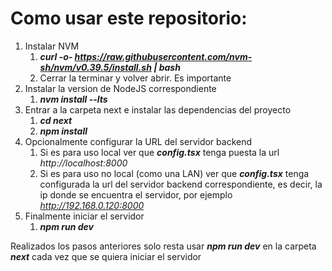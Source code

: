 
# Como usar este repositorio:

1. Instalar NVM
    1. ___curl -o- https://raw.githubusercontent.com/nvm-sh/nvm/v0.39.5/install.sh | bash___
    2. Cerrar la terminar y volver abrir. Es importante
2. Instalar la version de NodeJS correspondiente
    1. ___nvm install --lts___
3. Entrar a la carpeta next e instalar las dependencias del proyecto
    1. ___cd next___
    2. ___npm install___
4. Opcionalmente configurar la URL del servidor backend
    1. Si es para uso local ver que ___config.tsx___ tenga puesta la url _http://localhost:8000_
    2. Si es para uso no local (como una LAN) ver que ___config.tsx___ tenga configurada la url del servidor backend correspondiente, es decir, la ip donde se encuentra el servidor, por ejemplo _http://192.168.0.120:8000_
4. Finalmente iniciar el servidor
    1. ___npm run dev___


Realizados los pasos anteriores solo resta usar ___npm run dev___ en la carpeta ___next___ cada vez que se quiera iniciar el servidor